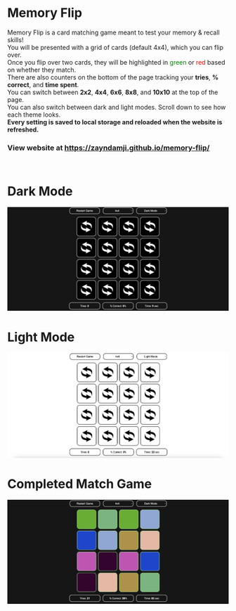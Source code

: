 # Memory Flip
Memory Flip is a card matching game meant to test your memory & recall skills!  
You will be presented with a grid of cards (default 4x4), which you can flip over.  
Once you flip over two cards, they will be highlighted in <span style="color: green">green</span> or <span style="color: red">red</span> based on whether they match.  
There are also counters on the bottom of the page tracking your **tries**, **% correct**, and **time spent**.  
You can switch between **2x2**, **4x4**, **6x6**, **8x8**, and **10x10** at the top of the page.  
You can also switch between dark and light modes. Scroll down to see how each theme looks.  
**Every setting is saved to local storage and reloaded when the website is refreshed.**

### View website at https://zayndamji.github.io/memory-flip/
<br>

# Dark Mode
<img src="README_resources/darkmode.png">
<br>

# Light Mode
<img src="README_resources/lightmode.png">

# Completed Match Game
<img src="README_resources/completed.png">